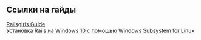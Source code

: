 ## Ссылки на гайды
[Railsgirls Guide](http://guides.railsgirls.com/)  
[Установка Rails на Windows 10 с помощью Windows Subsystem for Linux](https://www.hanselman.com/blog/RubyOnRailsOnWindowsIsNotJustPossibleItsFabulousUsingWSL2AndVSCode.aspx)
